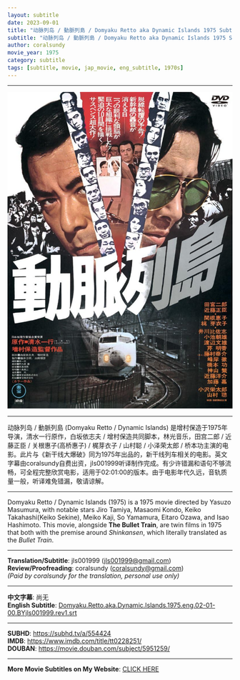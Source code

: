 ```yaml
---
layout: subtitle
date: 2023-09-01
title: "动脉列岛 / 動脈列島 / Domyaku Retto aka Dynamic Islands 1975 Subtitle (English)"
subtitle: "动脉列岛 / 動脈列島 / Domyaku Retto aka Dynamic Islands 1975 Subtitle (English)"
author: coralsundy
movie_year: 1975
category: subtitle
tags: [subtitle, movie, jap_movie, eng_subtitle, 1970s]
---
```


------

<img src="../assets/tt0228251.jpg" alt="tt0228251_cover_art" />

------

动脉列岛 / 動脈列島 (Domyaku Retto / Dynamic Islands) 是增村保造于1975年导演，清水一行原作，白坂依志夫 / 增村保造共同脚本，林光音乐，田宫二郎 / 近藤正臣 / 关根惠子(高桥惠子) / 梶芽衣子 / 山村聪 / 小泽荣太郎 / 桥本功主演的电影。此片与《新干线大爆破》同为1975年出品的，新干线列车相关的电影。英文字幕由coralsundy自费出资，jls001999听译制作完成。有少许错漏和语句不够流畅，可全程完整欣赏电影，适用于02:01:00的版本。由于电影年代久远，音轨质量一般，听译难免错漏，敬请谅解。

------

Domyaku Retto / Dynamic Islands (1975) is a 1975 movie directed by Yasuzo Masumura, with notable stars Jiro Tamiya, Masaomi Kondo, Keiko Takahashi(Keiko Sekine), Meiko Kaji, So Yamamura, Eitaro Ozawa, and Isao Hashimoto. This movie, alongside **The Bullet Train**, are twin films in 1975 that both with the premise around *Shinkansen*, which literally translated as the *Bullet Train*.

------

**Translation/Subtitle**: jls001999 (jls001999@gmail.com)<br>
**Review/Proofreading**: coralsundy (coralsundy@gmail.com)<br>
*(Paid by coralsundy for the translation, personal use only)*

------

**中文字幕**: 尚无<br>
**English Subtitle**: [Domyaku.Retto.aka.Dynamic.Islands.1975.eng.02-01-00.BYjls001999.rev1.srt](../subtitles/Domyaku.Retto.aka.Dynamic.Islands.1975.eng.02-01-00.BYjls001999.rev1.srt)

------

**SUBHD**: <https://subhd.tv/a/554424><br>
**IMDB**: <https://www.imdb.com/title/tt0228251/><br>
**DOUBAN**: <https://movie.douban.com/subject/5951259/>

------

**More Movie Subtitles on My Website**: <a href='{% post_url 2021-01-10-subtitles-summary-list %}'>CLICK HERE</a>


